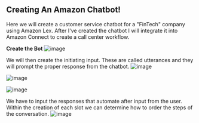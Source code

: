 ## Creating An Amazon Chatbot!

Here we will create a customer service chatbot for a "FinTech" company using Amazon Lex. After I've created the chatbot I will integrate it into Amazon Connect to create a call center workflow.

**Create the Bot**
![image](https://github.com/Nateil503/Nateil503.github.io/assets/114696114/82694d90-29f3-4d9e-be28-aadee74f8176)

We will then create the initiating input. These are called utterances and they will prompt the proper response from the chatbot.
![image](https://github.com/Nateil503/Nateil503.github.io/assets/114696114/17f177d7-e8ba-43b7-a227-957be60e91ed)

![image](https://github.com/Nateil503/Nateil503.github.io/assets/114696114/51274473-b8ad-4371-9325-e8699208f870)


![image](https://github.com/Nateil503/Nateil503.github.io/assets/114696114/bd48460d-1532-46c1-98fb-d39823059337)

We have to input the responses that automate after input from the user. Within the creation of each slot we can determine how to order the steps of the conversation. 
![image](https://github.com/Nateil503/Nateil503.github.io/assets/114696114/c5473b89-f02a-4a32-a755-6f6fcb008475)
